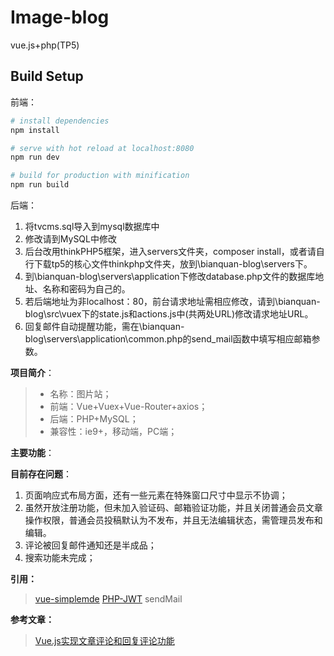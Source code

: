 # Image-blog

vue.js+php(TP5)

## Build Setup
前端：
``` bash
# install dependencies
npm install

# serve with hot reload at localhost:8080
npm run dev

# build for production with minification
npm run build
```
后端：
1.  将tvcms.sql导入到mysql数据库中
2.  修改请到MySQL中修改
3.  后台改用thinkPHP5框架，进入servers文件夹，composer install，或者请自行下载tp5的核心文件thinkphp文件夹，放到\bianquan-blog\servers下。
4.  到\bianquan-blog\servers\application下修改database.php文件的数据库地址、名称和密码为自己的。
5.  若后端地址为非localhost：80，前台请求地址需相应修改，请到\bianquan-blog\src\vuex下的state.js和actions.js中(共两处URL)修改请求地址URL。
6.  回复邮件自动提醒功能，需在\bianquan-blog\servers\application\common.php的send_mail函数中填写相应邮箱参数。


**项目简介**：
> * 名称：图片站；
> * 前端：Vue+Vuex+Vue-Router+axios；
> * 后端：PHP+MySQL；
> * 兼容性：ie9+，移动端，PC端；

**主要功能**：


**目前存在问题**：
1.  页面响应式布局方面，还有一些元素在特殊窗口尺寸中显示不协调；
2.  虽然开放注册功能，但未加入验证码、邮箱验证功能，并且关闭普通会员文章操作权限，普通会员投稿默认为不发布，并且无法编辑状态，需管理员发布和编辑。
3.  评论被回复邮件通知还是半成品；
4.  搜索功能未完成；




**引用：**
> [vue-simplemde](https://github.com/F-loat/vue-simplemde)
> [PHP-JWT](https://packagist.org/packages/firebase/php-jwt)
> sendMail

**参考文章：**
> [Vue.js实现文章评论和回复评论功能](https://blog.csdn.net/weixin_35987513/article/details/53748707)
